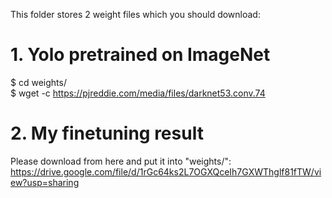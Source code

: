 This folder stores 2 weight files which you should download:

# 1. Yolo pretrained on ImageNet
$ cd weights/  
$ wget -c https://pjreddie.com/media/files/darknet53.conv.74

# 2. My finetuning result
Please download from here and put it into "weights/":    
https://drive.google.com/file/d/1rGc64ks2L7OGXQceIh7GXWThglf81fTW/view?usp=sharing


